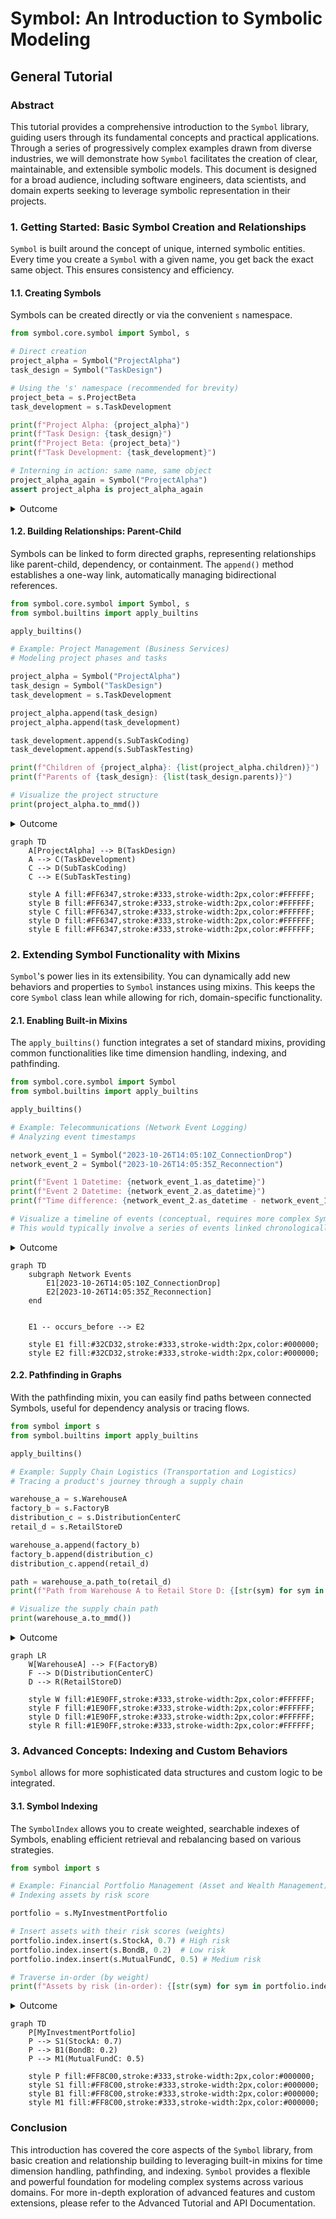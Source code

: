 # Symbol: An Introduction to Symbolic Modeling

## General Tutorial

### Abstract

This tutorial provides a comprehensive introduction to the `Symbol` library, guiding users through its fundamental concepts and practical applications. Through a series of progressively complex examples drawn from diverse industries, we will demonstrate how `Symbol` facilitates the creation of clear, maintainable, and extensible symbolic models. This document is designed for a broad audience, including software engineers, data scientists, and domain experts seeking to leverage symbolic representation in their projects.

### 1. Getting Started: Basic Symbol Creation and Relationships

`Symbol` is built around the concept of unique, interned symbolic entities. Every time you create a `Symbol` with a given name, you get back the exact same object. This ensures consistency and efficiency.

#### 1.1. Creating Symbols

Symbols can be created directly or via the convenient `s` namespace.

```python
from symbol.core.symbol import Symbol, s

# Direct creation
project_alpha = Symbol("ProjectAlpha")
task_design = Symbol("TaskDesign")

# Using the 's' namespace (recommended for brevity)
project_beta = s.ProjectBeta
task_development = s.TaskDevelopment

print(f"Project Alpha: {project_alpha}")
print(f"Task Design: {task_design}")
print(f"Project Beta: {project_beta}")
print(f"Task Development: {task_development}")

# Interning in action: same name, same object
project_alpha_again = Symbol("ProjectAlpha")
assert project_alpha is project_alpha_again
```
<details>
<summary>Outcome</summary>

```text
Project Alpha: <Symbol: ProjectAlpha>
Task Design: <Symbol: TaskDesign>
Project Beta: <Symbol: ProjectBeta>
Task Development: <Symbol: TaskDevelopment>
```
</details>

#### 1.2. Building Relationships: Parent-Child

Symbols can be linked to form directed graphs, representing relationships like parent-child, dependency, or containment. The `append()` method establishes a one-way link, automatically managing bidirectional references.

```python
from symbol.core.symbol import Symbol, s
from symbol.builtins import apply_builtins

apply_builtins()

# Example: Project Management (Business Services)
# Modeling project phases and tasks

project_alpha = Symbol("ProjectAlpha")
task_design = Symbol("TaskDesign")
task_development = s.TaskDevelopment

project_alpha.append(task_design)
project_alpha.append(task_development)

task_development.append(s.SubTaskCoding)
task_development.append(s.SubTaskTesting)

print(f"Children of {project_alpha}: {list(project_alpha.children)}")
print(f"Parents of {task_design}: {list(task_design.parents)}")

# Visualize the project structure
print(project_alpha.to_mmd())
```
<details>
<summary>Outcome</summary>

```text
Children of <Symbol: ProjectAlpha>: [<Symbol: TaskDesign>, <Symbol: TaskDevelopment>]
Parents of <Symbol: TaskDesign>: [<Symbol: ProjectAlpha>]
graph TD
    ProjectAlpha --> TaskDesign
    ProjectAlpha --> TaskDevelopment
    TaskDevelopment --> SubTaskCoding
    TaskDevelopment --> SubTaskTesting
```
</details>

```mermaid
graph TD
    A[ProjectAlpha] --> B(TaskDesign)
    A --> C(TaskDevelopment)
    C --> D(SubTaskCoding)
    C --> E(SubTaskTesting)

    style A fill:#FF6347,stroke:#333,stroke-width:2px,color:#FFFFFF;
    style B fill:#FF6347,stroke:#333,stroke-width:2px,color:#FFFFFF;
    style C fill:#FF6347,stroke:#333,stroke-width:2px,color:#FFFFFF;
    style D fill:#FF6347,stroke:#333,stroke-width:2px,color:#FFFFFF;
    style E fill:#FF6347,stroke:#333,stroke-width:2px,color:#FFFFFF;
```

### 2. Extending Symbol Functionality with Mixins

`Symbol`'s power lies in its extensibility. You can dynamically add new behaviors and properties to `Symbol` instances using mixins. This keeps the core `Symbol` class lean while allowing for rich, domain-specific functionality.

#### 2.1. Enabling Built-in Mixins

The `apply_builtins()` function integrates a set of standard mixins, providing common functionalities like time dimension handling, indexing, and pathfinding.

```python
from symbol.core.symbol import Symbol
from symbol.builtins import apply_builtins

apply_builtins()

# Example: Telecommunications (Network Event Logging)
# Analyzing event timestamps

network_event_1 = Symbol("2023-10-26T14:05:10Z_ConnectionDrop")
network_event_2 = Symbol("2023-10-26T14:05:35Z_Reconnection")

print(f"Event 1 Datetime: {network_event_1.as_datetime}")
print(f"Event 2 Datetime: {network_event_2.as_datetime}")
print(f"Time difference: {network_event_2.as_datetime - network_event_1.as_datetime}")

# Visualize a timeline of events (conceptual, requires more complex Symbol relationships)
# This would typically involve a series of events linked chronologically.
```
<details>
<summary>Outcome</summary>

```text
Event 1 Datetime: 2023-10-26 14:05:10
Event 2 Datetime: 2023-10-26 14:05:35
Time difference: 0:00:25
```
</details>

```mermaid
graph TD
    subgraph Network Events
        E1[2023-10-26T14:05:10Z_ConnectionDrop]
        E2[2023-10-26T14:05:35Z_Reconnection]
    end


    E1 -- occurs_before --> E2

    style E1 fill:#32CD32,stroke:#333,stroke-width:2px,color:#000000;
    style E2 fill:#32CD32,stroke:#333,stroke-width:2px,color:#000000;
```
#### 2.2. Pathfinding in Graphs

With the pathfinding mixin, you can easily find paths between connected Symbols, useful for dependency analysis or tracing flows.

```python
from symbol import s
from symbol.builtins import apply_builtins

apply_builtins()

# Example: Supply Chain Logistics (Transportation and Logistics)
# Tracing a product's journey through a supply chain

warehouse_a = s.WarehouseA
factory_b = s.FactoryB
distribution_c = s.DistributionCenterC
retail_d = s.RetailStoreD

warehouse_a.append(factory_b)
factory_b.append(distribution_c)
distribution_c.append(retail_d)

path = warehouse_a.path_to(retail_d)
print(f"Path from Warehouse A to Retail Store D: {[str(sym) for sym in path]}")

# Visualize the supply chain path
print(warehouse_a.to_mmd())
```
<details>
<summary>Outcome</summary>

```text
Path from Warehouse A to Retail Store D: ['<Symbol: WarehouseA>', '<Symbol: FactoryB>', '<Symbol: DistributionCenterC>', '<Symbol: RetailStoreD>']
graph TD
    WarehouseA --> FactoryB
    FactoryB --> DistributionCenterC
    DistributionCenterC --> RetailStoreD
```
</details>

```mermaid
graph LR
    W[WarehouseA] --> F(FactoryB)
    F --> D(DistributionCenterC)
    D --> R(RetailStoreD)

    style W fill:#1E90FF,stroke:#333,stroke-width:2px,color:#FFFFFF; 
    style F fill:#1E90FF,stroke:#333,stroke-width:2px,color:#FFFFFF; 
    style D fill:#1E90FF,stroke:#333,stroke-width:2px,color:#FFFFFF; 
    style R fill:#1E90FF,stroke:#333,stroke-width:2px,color:#FFFFFF; 
```

### 3. Advanced Concepts: Indexing and Custom Behaviors

`Symbol` allows for more sophisticated data structures and custom logic to be integrated.

#### 3.1. Symbol Indexing

The `SymbolIndex` allows you to create weighted, searchable indexes of Symbols, enabling efficient retrieval and rebalancing based on various strategies.

```python
from symbol import s

# Example: Financial Portfolio Management (Asset and Wealth Management)
# Indexing assets by risk score

portfolio = s.MyInvestmentPortfolio

# Insert assets with their risk scores (weights)
portfolio.index.insert(s.StockA, 0.7) # High risk
portfolio.index.insert(s.BondB, 0.2)  # Low risk
portfolio.index.insert(s.MutualFundC, 0.5) # Medium risk

# Traverse in-order (by weight)
print(f"Assets by risk (in-order): {[str(sym) for sym in portfolio.index.traverse()]}")

```
<details>
<summary>Outcome</summary>

```text
Assets by risk (in-order): ['<Symbol: BondB>', '<Symbol: MutualFundC>', '<Symbol: StockA>']
```
</details>

```mermaid
graph TD
    P[MyInvestmentPortfolio]
    P --> S1(StockA: 0.7)
    P --> B1(BondB: 0.2)
    P --> M1(MutualFundC: 0.5)

    style P fill:#FF8C00,stroke:#333,stroke-width:2px,color:#000000;
    style S1 fill:#FF8C00,stroke:#333,stroke-width:2px,color:#000000;
    style B1 fill:#FF8C00,stroke:#333,stroke-width:2px,color:#000000;
    style M1 fill:#FF8C00,stroke:#333,stroke-width:2px,color:#000000;
```

### Conclusion

This introduction has covered the core aspects of the `Symbol` library, from basic creation and relationship building to leveraging built-in mixins for time dimension handling, pathfinding, and indexing. `Symbol` provides a flexible and powerful foundation for modeling complex systems across various domains. For more in-depth exploration of advanced features and custom extensions, please refer to the Advanced Tutorial and API Documentation.
